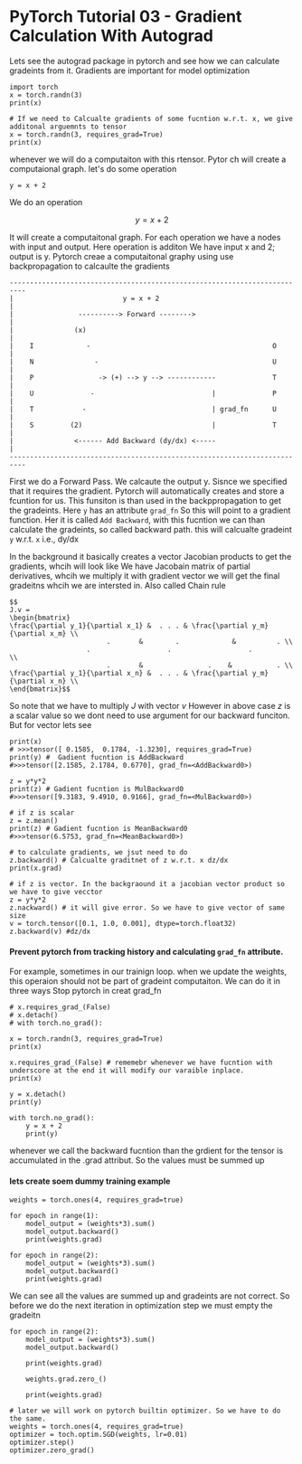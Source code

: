 # PyTorch Tutorial 03 - Gradient Calculation With Autograd
Lets see the autograd package in pytorch and see how we can calculate gradeints from it. Gradients are important for model optimization

```
import torch
x = torch.randn(3)
print(x)

# If we need to Calcualte gradients of some fucntion w.r.t. x, we give additonal arguemnts to tensor
x = torch.randn(3, requires_grad=True)
print(x)
```

whenever we will do a computaiton with this rtensor. Pytor ch will create a computaional graph.
let's do some operation

```
y = x + 2 
```

We do an operation 

$$y = x+ 2$$

It will create a computaitonal graph. For each operation we have a nodes with input and output. Here operation is additon 
We have input x and 2; output is y. Pytorch creae a computaitonal graphy using use backpropagation to calcaulte the gradients

```
--------------------------------------------------------------------------
|                           y = x + 2                                    |              
|                ----------> Forward -------->                           |
|               (x)                                                      |
|    I             -                                             O       |
|    N               -                                           U       |
|    P                -> (+) --> y --> ------------              T       |
|    U              -                             |              P       |
|    T            -                               | grad_fn      U       |
|    S         (2)                                |              T       |
|               <------ Add Backward (dy/dx) <-----                      |
--------------------------------------------------------------------------
```
First we do a Forward Pass. We calcaute the output y. Sisnce we specified that it 
requires the gradient. Pytorch will automatically creates and store a fcuntion for us.
This funsiton is than used in the backppropagation to get the gradeints. Here `y` has an attribute `grad_fn`
So this will point to a gradient function. Her it is called `Add Backward`, with this fucntion we can than 
calculate the gradeints, so called backward path. this will calcualte gradeint `y` w.r.t. `x` i.e., dy/dx

In the background it basically creates a vector Jacobian products to get the gradients, whcih will look like
We have Jacobain matrix of partial derivatives, whcih we multiply it with gradient vector we will get the final gradeitns whcih we are intersted in. Also called Chain rule
```
$$
J.v =
\begin{bmatrix} 
\frac{\partial y_1}{\partial x_1} &  . . . & \frac{\partial y_m}{\partial x_m} \\
                        .       &        .             &          . \\
                   .                   .                   .            \\
                        .       &                .    &           . \\
\frac{\partial y_1}{\partial x_n} &  . . . & \frac{\partial y_m}{\partial x_n} \\
\end{bmatrix}$$
```

So note that we have to multiply $J$ with vector $v$
However in above case $z$ is a scalar value so we dont need to use argument for our backward funciton. But for vector lets see

```
print(x)
# >>>tensor([ 0.1585,  0.1784, -1.3230], requires_grad=True)
print(y) #  Gadient fucntion is AddBackward
#>>>tensor([2.1585, 2.1784, 0.6770], grad_fn=<AddBackward0>)

z = y*y*2
print(z) # Gadient fucntion is MulBackward0
#>>>tensor([9.3183, 9.4910, 0.9166], grad_fn=<MulBackward0>)

# if z is scalar
z = z.mean()
print(z) # Gadient fucntion is MeanBackward0
#>>>tensor(6.5753, grad_fn=<MeanBackward0>)

# to calculate gradients, we jsut need to do
z.backward() # Calcualte graditnet of z w.r.t. x dz/dx
print(x.grad)

# if z is vector. In the backgraound it a jacobian vector product so we have to give vecctor
z = y*y*2
z.nackward() # it will give error. So we have to give vector of same size
v = torch.tensor([0.1, 1.0, 0.001], dtype=torch.float32)
z.backward(v) #dz/dx
```

#### Prevent pytorch from tracking history and calculating `grad_fn` attribute. 
For example, sometimes in our trainign loop. when we update the weights, this operaion should not be part of gradeint computaiton. We can do it in three ways
Stop pytorch in creat grad_fn
```
# x.requires_grad_(False)
# x.detach()
# with torch.no_grad():

x = torch.randn(3, requires_grad=True)
print(x)
    
x.requires_grad_(False) # rememebr whenever we have fucntion with underscore at the end it will modify our varaible inplace.
print(x)

y = x.detach()
print(y)

with torch.no_grad():
    y = x + 2
    print(y)
```

whenever we call the backward fucntion than the grdient for the tensor is accumulated in the .grad attribut. So the values must be summed up
#### lets create soem dummy training example
```
weights = torch.ones(4, requires_grad=true)

for epoch in range(1):
    model_output = (weights*3).sum()
    model_output.backward()
    print(weights.grad)
    
for epoch in range(2):
    model_output = (weights*3).sum()
    model_output.backward()
    print(weights.grad)
```
We can see all the values are summed up and gradeints are not correct. So before we do the next iteration in optimization 
step we must empty the gradeitn
```
for epoch in range(2):
    model_output = (weights*3).sum()
    model_output.backward()
    
    print(weights.grad)
    
    weights.grad.zero_()
    
    print(weights.grad)

# later we will work on pytorch builtin optimizer. So we have to do the same.
weights = torch.ones(4, requires_grad=true)
optimizer = toch.optim.SGD(weights, lr=0.01)
optimizer.step()
optimizer.zero_grad()
```
